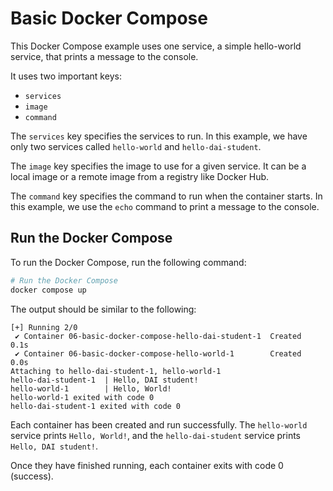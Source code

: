 # Basic Docker Compose

This Docker Compose example uses one service, a simple hello-world service, that
prints a message to the console.

It uses two important keys:

- `services`
- `image`
- `command`

The `services` key specifies the services to run. In this example, we have only
two services called `hello-world` and `hello-dai-student`.

The `image` key specifies the image to use for a given service. It can be a
local image or a remote image from a registry like Docker Hub.

The `command` key specifies the command to run when the container starts. In
this example, we use the `echo` command to print a message to the console.

## Run the Docker Compose

To run the Docker Compose, run the following command:

```sh
# Run the Docker Compose
docker compose up
```

The output should be similar to the following:

```text
[+] Running 2/0
 ✔ Container 06-basic-docker-compose-hello-dai-student-1  Created          0.1s
 ✔ Container 06-basic-docker-compose-hello-world-1        Created          0.0s
Attaching to hello-dai-student-1, hello-world-1
hello-dai-student-1  | Hello, DAI student!
hello-world-1        | Hello, World!
hello-world-1 exited with code 0
hello-dai-student-1 exited with code 0
```

Each container has been created and run successfully. The `hello-world` service
prints `Hello, World!`, and the `hello-dai-student` service prints
`Hello, DAI student!`.

Once they have finished running, each container exits with code 0 (success).
